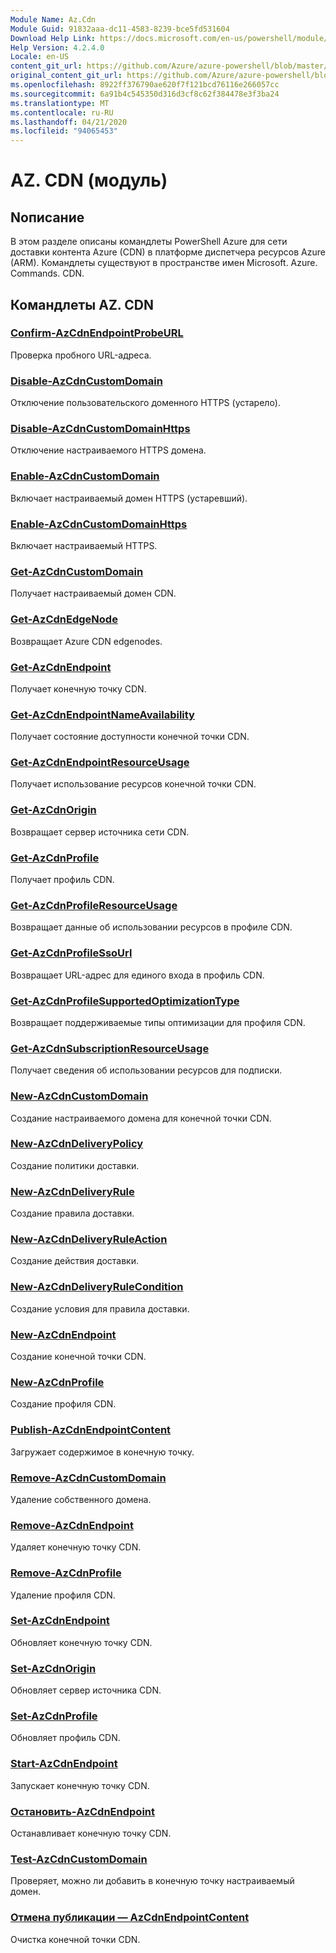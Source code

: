 ```yaml
---
Module Name: Az.Cdn
Module Guid: 91832aaa-dc11-4583-8239-bce5fd531604
Download Help Link: https://docs.microsoft.com/en-us/powershell/module/az.cdn
Help Version: 4.2.4.0
Locale: en-US
content_git_url: https://github.com/Azure/azure-powershell/blob/master/src/Cdn/Cdn/help/Az.Cdn.md
original_content_git_url: https://github.com/Azure/azure-powershell/blob/master/src/Cdn/Cdn/help/Az.Cdn.md
ms.openlocfilehash: 8922ff376790ae620f7f121bcd76116e266057cc
ms.sourcegitcommit: 6a91b4c545350d316d3cf8c62f384478e3f3ba24
ms.translationtype: MT
ms.contentlocale: ru-RU
ms.lasthandoff: 04/21/2020
ms.locfileid: "94065453"
---
```

# AZ. CDN (модуль)
## Nописание
В этом разделе описаны командлеты PowerShell Azure для сети доставки контента Azure (CDN) в платформе диспетчера ресурсов Azure (ARM). Командлеты существуют в пространстве имен Microsoft. Azure. Commands. CDN.

## Командлеты AZ. CDN
### [Confirm-AzCdnEndpointProbeURL](Confirm-AzCdnEndpointProbeURL.md)
Проверка пробного URL-адреса.

### [Disable-AzCdnCustomDomain](Disable-AzCdnCustomDomain.md)
Отключение пользовательского доменного HTTPS (устарело).

### [Disable-AzCdnCustomDomainHttps](Disable-AzCdnCustomDomainHttps.md)
Отключение настраиваемого HTTPS домена.

### [Enable-AzCdnCustomDomain](Enable-AzCdnCustomDomain.md)
Включает настраиваемый домен HTTPS (устаревший).

### [Enable-AzCdnCustomDomainHttps](Enable-AzCdnCustomDomainHttps.md)
Включает настраиваемый HTTPS.

### [Get-AzCdnCustomDomain](Get-AzCdnCustomDomain.md)
Получает настраиваемый домен CDN.

### [Get-AzCdnEdgeNode](Get-AzCdnEdgeNode.md)
Возвращает Azure CDN edgenodes.

### [Get-AzCdnEndpoint](Get-AzCdnEndpoint.md)
Получает конечную точку CDN.

### [Get-AzCdnEndpointNameAvailability](Get-AzCdnEndpointNameAvailability.md)
Получает состояние доступности конечной точки CDN.

### [Get-AzCdnEndpointResourceUsage](Get-AzCdnEndpointResourceUsage.md)
Получает использование ресурсов конечной точки CDN.

### [Get-AzCdnOrigin](Get-AzCdnOrigin.md)
Возвращает сервер источника сети CDN.

### [Get-AzCdnProfile](Get-AzCdnProfile.md)
Получает профиль CDN.

### [Get-AzCdnProfileResourceUsage](Get-AzCdnProfileResourceUsage.md)
Возвращает данные об использовании ресурсов в профиле CDN.

### [Get-AzCdnProfileSsoUrl](Get-AzCdnProfileSsoUrl.md)
Возвращает URL-адрес для единого входа в профиль CDN.

### [Get-AzCdnProfileSupportedOptimizationType](Get-AzCdnProfileSupportedOptimizationType.md)
Возвращает поддерживаемые типы оптимизации для профиля CDN.

### [Get-AzCdnSubscriptionResourceUsage](Get-AzCdnSubscriptionResourceUsage.md)
Получает сведения об использовании ресурсов для подписки.

### [New-AzCdnCustomDomain](New-AzCdnCustomDomain.md)
Создание настраиваемого домена для конечной точки CDN.

### [New-AzCdnDeliveryPolicy](New-AzCdnDeliveryPolicy.md)
Создание политики доставки.

### [New-AzCdnDeliveryRule](New-AzCdnDeliveryRule.md)
Создание правила доставки.

### [New-AzCdnDeliveryRuleAction](New-AzCdnDeliveryRuleAction.md)
Создание действия доставки.

### [New-AzCdnDeliveryRuleCondition](New-AzCdnDeliveryRuleCondition.md)
Создание условия для правила доставки.

### [New-AzCdnEndpoint](New-AzCdnEndpoint.md)
Создание конечной точки CDN.

### [New-AzCdnProfile](New-AzCdnProfile.md)
Создание профиля CDN.

### [Publish-AzCdnEndpointContent](Publish-AzCdnEndpointContent.md)
Загружает содержимое в конечную точку.

### [Remove-AzCdnCustomDomain](Remove-AzCdnCustomDomain.md)
Удаление собственного домена.

### [Remove-AzCdnEndpoint](Remove-AzCdnEndpoint.md)
Удаляет конечную точку CDN.

### [Remove-AzCdnProfile](Remove-AzCdnProfile.md)
Удаление профиля CDN.

### [Set-AzCdnEndpoint](Set-AzCdnEndpoint.md)
Обновляет конечную точку CDN.

### [Set-AzCdnOrigin](Set-AzCdnOrigin.md)
Обновляет сервер источника CDN.

### [Set-AzCdnProfile](Set-AzCdnProfile.md)
Обновляет профиль CDN.

### [Start-AzCdnEndpoint](Start-AzCdnEndpoint.md)
Запускает конечную точку CDN.

### [Остановить-AzCdnEndpoint](Stop-AzCdnEndpoint.md)
Останавливает конечную точку CDN.

### [Test-AzCdnCustomDomain](Test-AzCdnCustomDomain.md)
Проверяет, можно ли добавить в конечную точку настраиваемый домен.

### [Отмена публикации — AzCdnEndpointContent](Unpublish-AzCdnEndpointContent.md)
Очистка конечной точки CDN.

